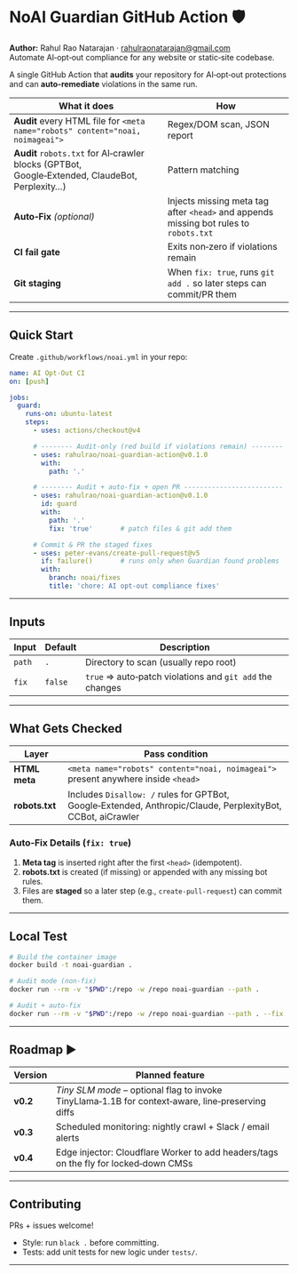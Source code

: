 # NoAI Guardian GitHub Action 🛡️  

**Author:** Rahul Rao Natarajan · rahulraonatarajan@gmail.com  
Automate AI‑opt‑out compliance for any website or static‑site codebase.

A single GitHub Action that **audits** your repository for AI‑opt‑out protections and can **auto‑remediate** violations in the same run.

| What it does | How |
|--------------|-----|
| **Audit** every HTML file for `<meta name="robots" content="noai, noimageai">` | Regex/DOM scan, JSON report |
| **Audit** `robots.txt` for AI‑crawler blocks (GPTBot, Google‑Extended, ClaudeBot, Perplexity…) | Pattern matching |
| **Auto‑Fix** *(optional)* | Injects missing meta tag after `<head>` and appends missing bot rules to `robots.txt` |
| **CI fail gate** | Exits non‑zero if violations remain |
| **Git staging** | When `fix: true`, runs `git add .` so later steps can commit/PR them |

---

## Quick Start

Create `.github/workflows/noai.yml` in your repo:

```yaml
name: AI Opt-Out CI
on: [push]

jobs:
  guard:
    runs-on: ubuntu-latest
    steps:
      - uses: actions/checkout@v4

      # -------- Audit-only (red build if violations remain) --------
      - uses: rahulrao/noai-guardian-action@v0.1.0
        with:
          path: '.'

      # -------- Audit + auto-fix + open PR -------------------------
      - uses: rahulrao/noai-guardian-action@v0.1.0
        id: guard
        with:
          path: '.'
          fix: 'true'       # patch files & git add them

      # Commit & PR the staged fixes
      - uses: peter-evans/create-pull-request@v5
        if: failure()       # runs only when Guardian found problems
        with:
          branch: noai/fixes
          title: 'chore: AI opt-out compliance fixes'
```

---

## Inputs

| Input | Default | Description |
|-------|---------|-------------|
| `path` | `.` | Directory to scan (usually repo root) |
| `fix`  | `false` | `true` ⇒ auto‑patch violations and `git add` the changes |

---

## What Gets Checked

| Layer          | Pass condition |
|----------------|----------------|
| **HTML meta**  | `<meta name="robots" content="noai, noimageai">` present anywhere inside `<head>` |
| **robots.txt** | Includes `Disallow: /` rules for GPTBot, Google‑Extended, Anthropic/Claude, PerplexityBot, CCBot, aiCrawler |

### Auto‑Fix Details (`fix: true`)

1. **Meta tag** is inserted right after the first `<head>` (idempotent).  
2. **robots.txt** is created (if missing) or appended with any missing bot rules.  
3. Files are **staged** so a later step (e.g., `create-pull-request`) can commit them.

---

## Local Test

```bash
# Build the container image
docker build -t noai-guardian .

# Audit mode (non-fix)
docker run --rm -v "$PWD":/repo -w /repo noai-guardian --path .

# Audit + auto-fix
docker run --rm -v "$PWD":/repo -w /repo noai-guardian --path . --fix
```

---

## Roadmap ▶️

| Version | Planned feature |
|---------|-----------------|
| **v0.2** | _Tiny SLM mode_ – optional flag to invoke TinyLlama‑1.1B for context‑aware, line‑preserving diffs |
| **v0.3** | Scheduled monitoring: nightly crawl + Slack / email alerts |
| **v0.4** | Edge injector: Cloudflare Worker to add headers/tags on the fly for locked‑down CMSs |

---

## Contributing

PRs + issues welcome!  
* Style: run `black .` before committing.  
* Tests: add unit tests for new logic under `tests/`.

---

